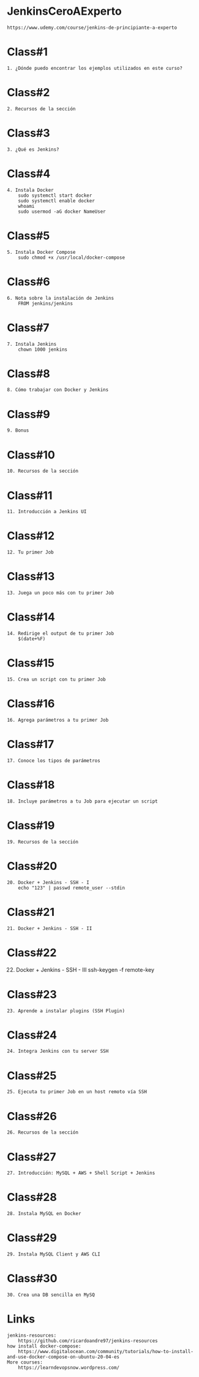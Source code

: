 # JenkinsCeroAExperto
    https://www.udemy.com/course/jenkins-de-principiante-a-experto
# Class#1
    1. ¿Dónde puedo encontrar los ejemplos utilizados en este curso?
# Class#2    
    2. Recursos de la sección
# Class#3
    3. ¿Qué es Jenkins?
# Class#4
    4. Instala Docker
        sudo systemctl start docker
        sudo systemctl enable docker
        whoami
        sudo usermod -aG docker NameUser
# Class#5
    5. Instala Docker Compose
        sudo chmod +x /usr/local/docker-compose
# Class#6
    6. Nota sobre la instalación de Jenkins
        FROM jenkins/jenkins
# Class#7
    7. Instala Jenkins
        chown 1000 jenkins
# Class#8
    8. Cómo trabajar con Docker y Jenkins
# Class#9
    9. Bonus
# Class#10
    10. Recursos de la sección
# Class#11
    11. Introducción a Jenkins UI
# Class#12
    12. Tu primer Job
# Class#13
    13. Juega un poco más con tu primer Job
# Class#14
    14. Redirige el output de tu primer Job
        $(date+%F)
# Class#15
    15. Crea un script con tu primer Job
# Class#16
    16. Agrega parámetros a tu primer Job
# Class#17
    17. Conoce los tipos de parámetros
# Class#18
    18. Incluye parámetros a tu Job para ejecutar un script
# Class#19
    19. Recursos de la sección
# Class#20
    20. Docker + Jenkins - SSH - I
        echo "123" | passwd remote_user --stdin
# Class#21 
    21. Docker + Jenkins - SSH - II      
# Class#22
   22. Docker + Jenkins - SSH - III
        ssh-keygen -f remote-key
# Class#23
    23. Aprende a instalar plugins (SSH Plugin)
# Class#24
    24. Integra Jenkins con tu server SSH
# Class#25    
    25. Ejecuta tu primer Job en un host remoto vía SSH
# Class#26
    26. Recursos de la sección
# Class#27
    27. Introducción: MySQL + AWS + Shell Script + Jenkins
# Class#28
    28. Instala MySQL en Docker
# Class#29
    29. Instala MySQL Client y AWS CLI
# Class#30
    30. Crea una DB sencilla en MySQ
# Links
    jenkins-resources:
        https://github.com/ricardoandre97/jenkins-resources
    how install docker-compose:
        https://www.digitalocean.com/community/tutorials/how-to-install-and-use-docker-compose-on-ubuntu-20-04-es
    More courses:
        https://learndevopsnow.wordpress.com/